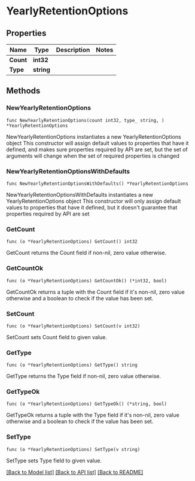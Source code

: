 # YearlyRetentionOptions

## Properties

Name | Type | Description | Notes
------------ | ------------- | ------------- | -------------
**Count** | **int32** |  | 
**Type** | **string** |  | 

## Methods

### NewYearlyRetentionOptions

`func NewYearlyRetentionOptions(count int32, type_ string, ) *YearlyRetentionOptions`

NewYearlyRetentionOptions instantiates a new YearlyRetentionOptions object
This constructor will assign default values to properties that have it defined,
and makes sure properties required by API are set, but the set of arguments
will change when the set of required properties is changed

### NewYearlyRetentionOptionsWithDefaults

`func NewYearlyRetentionOptionsWithDefaults() *YearlyRetentionOptions`

NewYearlyRetentionOptionsWithDefaults instantiates a new YearlyRetentionOptions object
This constructor will only assign default values to properties that have it defined,
but it doesn't guarantee that properties required by API are set

### GetCount

`func (o *YearlyRetentionOptions) GetCount() int32`

GetCount returns the Count field if non-nil, zero value otherwise.

### GetCountOk

`func (o *YearlyRetentionOptions) GetCountOk() (*int32, bool)`

GetCountOk returns a tuple with the Count field if it's non-nil, zero value otherwise
and a boolean to check if the value has been set.

### SetCount

`func (o *YearlyRetentionOptions) SetCount(v int32)`

SetCount sets Count field to given value.


### GetType

`func (o *YearlyRetentionOptions) GetType() string`

GetType returns the Type field if non-nil, zero value otherwise.

### GetTypeOk

`func (o *YearlyRetentionOptions) GetTypeOk() (*string, bool)`

GetTypeOk returns a tuple with the Type field if it's non-nil, zero value otherwise
and a boolean to check if the value has been set.

### SetType

`func (o *YearlyRetentionOptions) SetType(v string)`

SetType sets Type field to given value.



[[Back to Model list]](../README.md#documentation-for-models) [[Back to API list]](../README.md#documentation-for-api-endpoints) [[Back to README]](../README.md)



